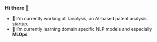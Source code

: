 ### Hi there 👋

- 🔭 I'm currently working at Tanalysis, an AI-based patent analysis startup.
- 🌱 I’m currently learning domain specific NLP models and especially **MLOps**.

